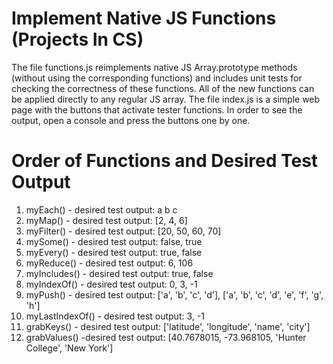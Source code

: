 # Implement Native JS Functions (Projects In CS)

The file functions.js reimplements native JS Array.prototype methods (without using the corresponding functions) and includes unit tests for checking the correctness of these functions. All of the new functions can be applied directly to any regular JS array.
The file index.js is a simple web page with the buttons that activate tester functions. In order to see the output, open a console and press the buttons one by one.

# Order of Functions and Desired Test Output
1) myEach() - desired test output: a b c
2) myMap() - desired test output: [2, 4, 6]
3) myFilter() - desired test output: [20, 50, 60, 70]
4) mySome() - desired test output: false, true
5) myEvery() - desired test output: true, false
6) myReduce() - desired test output: 6, 106
7) myIncludes() - desired test output: true, false
8) myIndexOf() - desired test output: 0, 3, -1
9) myPush() - desired test output: ['a', 'b', 'c', 'd'], ['a', 'b', 'c', 'd', 'e', 'f', 'g', 'h']
10) myLastIndexOf() - desired test output: 3, -1
11) grabKeys() - desired test output: ['latitude', 'longitude', 'name', 'city']
12) grabValues() -desired test output: [40.7678015, -73.968105, 'Hunter College', 'New York']
